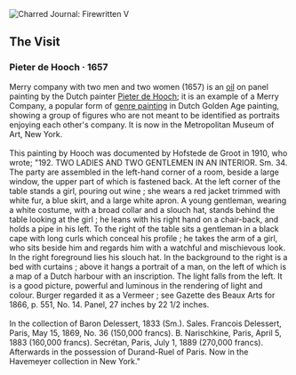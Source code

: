 <div class="artwork-of-the-day">
  <div class="container">
    <div class="img-wrapper">
      <img
        src="https://uploads5.wikiart.org/images/pieter-de-hooch/the-visit.jpg!Large.jpg"
        alt="Charred Journal: Firewritten V" />
    </div>
    <div class="artwork-detail">
      <div class="artwork-origin"> 
        <h2 class="artwork-name">The Visit</h2>
        <h3 class="artist">
          Pieter de Hooch
                    ·  1657
        </h3>
      </div>
      <p class="description">
        <span class="artwork-description-text ng-binding" ng-bind-html="viewModel.ArtworkOfTheDay.Description | unsafe">Merry company with two men and two women (1657) is an <a target="_blank" href="/en/paintings-by-media/oil-on-sacking">oil</a> on panel painting by the Dutch painter <a target="_blank" href="/en/pieter-de-hooch">Pieter de Hooch</a>; it is an example of a Merry Company, a popular form of <a target="_blank" href="/en/paintings-by-genre/genre-painting">genre painting</a> in Dutch Golden Age painting, showing a group of figures who are not meant to be identified as portraits enjoying each other's company. It is now in the Metropolitan Museum of Art, New York.
<br>
<br>This painting by Hooch was documented by Hofstede de Groot in 1910, who wrote; "192. TWO LADIES AND TWO GENTLEMEN IN AN INTERIOR. Sm. 34. The party are assembled in the left-hand corner of a room, beside a large window, the upper part of which is fastened back. At the left corner of the table stands a girl, pouring out wine&nbsp;; she wears a red jacket trimmed with white fur, a blue skirt, and a large white apron. A young gentleman, wearing a white costume, with a broad collar and a slouch hat, stands behind the table looking at the girl&nbsp;; he leans with his right hand on a chair-back, and holds a pipe in his left. To the right of the table sits a gentleman in a black cape with long curls which conceal his profile&nbsp;; he takes the arm of a girl, who sits beside him and regards him with a watchful and mischievous look. In the right foreground lies his slouch hat. In the background to the right is a bed with curtains&nbsp;; above it hangs a portrait of a man, on the left of which is a map of a Dutch harbour with an inscription. The light falls from the left. It is a good picture, powerful and luminous in the rendering of light and colour. Burger regarded it as a Vermeer&nbsp;; see Gazette des Beaux Arts for 1866, p. 551, No. 14. Panel, 27 inches by 22 1/2 inches.
<br>
<br>In the collection of Baron Delessert, 1833 (Sm.). Sales. Francois Delessert, Paris, May 15, 1869, No. 36 (150,000 francs). B. Narischkine, Paris, April 5, 1883 (160,000 francs). Secrétan, Paris, July 1, 1889 (270,000 francs). Afterwards in the possession of Durand-Ruel of Paris. Now in the Havemeyer collection in New York."</span>
                        <div class="text-shadow-container" ng-show="showShadow" style=""></div>
      </p>
    </div>
  </div>

</div>
